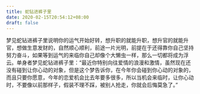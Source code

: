 ```yaml
---
title: 蛇钻进裤子里
date: 2020-02-15T20:54:12+08:00
draft: false
---
```


梦见蛇钻进裤子里说明你的运气开始好转，想升职的就能升职，想升官的就能升官，想做生意发财的，自然顺心顺利，前途一片光明，前提在于还得靠你自己坚持努力奋斗，如果等到运气的来临你自己却像个大懒虫一样，那么一切都将成为浮云。单身者梦见蛇钻进裤子里：“最近你特别向往爱情的浪漫和激情，虽然现在还没有碰到让你心动的对象，但是这个梦告诉你，在今年你会碰到你心动的对象的，而且只要你愿意，今年的恋爱机会比去年要多很多，所以当机会来临时，让你心动时，不要像以前那样子，假装不理不踩，被别人抢走，你就会后悔莫急了。”